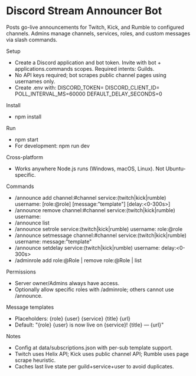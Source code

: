 # Discord Stream Announcer Bot

Posts go-live announcements for Twitch, Kick, and Rumble to configured channels. Admins manage channels, services, roles, and custom messages via slash commands.

Setup
- Create a Discord application and bot token. Invite with bot + applications.commands scopes. Required intents: Guilds.
- No API keys required; bot scrapes public channel pages using usernames only.
- Create .env with:
  DISCORD_TOKEN=
  DISCORD_CLIENT_ID=
  POLL_INTERVAL_MS=60000
  DEFAULT_DELAY_SECONDS=0

Install
- npm install

Run
- npm start
- For development: npm run dev

Cross-platform
- Works anywhere Node.js runs (Windows, macOS, Linux). Not Ubuntu-specific.

Commands
- /announce add channel:#channel service:(twitch|kick|rumble) username:<name> [role:@role] [message:"template"] [delay:<0-300s>]
- /announce remove channel:#channel service:(twitch|kick|rumble) username:<name>
- /announce list
- /announce setrole service:(twitch|kick|rumble) username:<name> role:@role
- /announce setmessage channel:#channel service:(twitch|kick|rumble) username:<name> message:"template"
- /announce setdelay service:(twitch|kick|rumble) username:<name> delay:<0-300s>
- /adminrole add role:@Role | remove role:@Role | list

Permissions
- Server owner/Admins always have access.
- Optionally allow specific roles with /adminrole; others cannot use /announce.

Message templates
- Placeholders: {role} {user} {service} {title} {url}
- Default: "{role} {user} is now live on {service}! {title} — {url}"

Notes
- Config at data/subscriptions.json with per-sub template support.
- Twitch uses Helix API; Kick uses public channel API; Rumble uses page scrape heuristic.
- Caches last live state per guild+service+user to avoid duplicates.